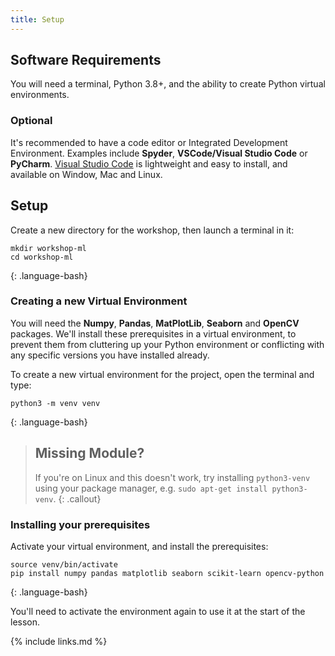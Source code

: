 ```yaml
---
title: Setup
---
```


## Software Requirements

You will need a terminal, Python 3.8+, and the ability to create Python virtual environments.

### Optional

It's recommended to have a code editor or Integrated Development Environment. Examples include **Spyder**, **VSCode/Visual Studio Code** or **PyCharm**. [Visual Studio Code](https://code.visualstudio.com/download) is lightweight and easy to install, and available on Window, Mac and Linux.


## Setup

Create a new directory for the workshop, then launch a terminal in it:

~~~
mkdir workshop-ml
cd workshop-ml
~~~
{: .language-bash}

### Creating a new Virtual Environment
You will need the **Numpy**, **Pandas**, **MatPlotLib**, **Seaborn** and **OpenCV** packages. 
We'll install these prerequisites in a virtual environment, to prevent them from cluttering up your Python environment or conflicting with any specific versions you have installed already.

To create a new virtual environment for the project, open the terminal and type:

~~~
python3 -m venv venv
~~~
{: .language-bash}

> ## Missing Module?
> If you're on Linux and this doesn't work, try installing `python3-venv` using your package manager, e.g. `sudo apt-get install python3-venv`.
{: .callout}

### Installing your prerequisites

Activate your virtual environment, and install the prerequisites:

~~~
source venv/bin/activate
pip install numpy pandas matplotlib seaborn scikit-learn opencv-python
~~~
{: .language-bash}

You'll need to activate the environment again to use it at the start of the lesson.

{% include links.md %}
